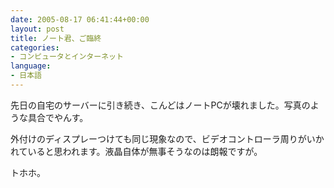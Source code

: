 ```yaml
---
date: 2005-08-17 06:41:44+00:00
layout: post
title: ノート君、ご臨終
categories:
- コンピュータとインターネット
language:
- 日本語
---
```


先日の自宅のサーバーに引き続き、こんどはノートPCが壊れました。写真のような具合でやんす。

外付けのディスプレーつけても同じ現象なので、ビデオコントローラ周りがいかれていると思われます。液晶自体が無事そうなのは朗報ですが。

トホホ。
